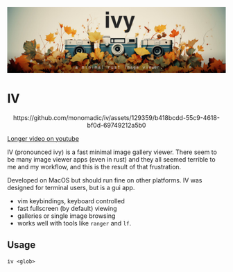 <p align="center">
  <img src="assets/banner.jpg" />
</p>

# IV

<p align="center">
https://github.com/monomadic/iv/assets/129359/b418bcdd-55c9-4618-bf0d-69749212a5b0
</p>

[Longer video on youtube](https://www.youtube.com/watch?v=fRtqc5lyWBE)

IV (pronounced ivy) is a fast minimal image gallery viewer. There seem to be many image viewer apps (even in rust) and they all seemed terrible to me and my workflow, and this is the result of that frustration.

Developed on MacOS but should run fine on other platforms. IV was designed for terminal users, but is a gui app.

- vim keybindings, keyboard controlled
- fast fullscreen (by default) viewing
- galleries or single image browsing
- works well with tools like `ranger` and `lf`.

## Usage

```
iv <glob>
```
